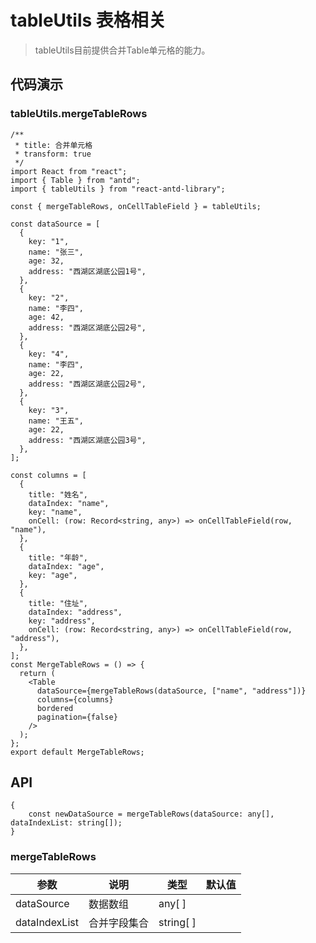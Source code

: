 # tableUtils 表格相关

> tableUtils目前提供合并Table单元格的能力。

## 代码演示

### tableUtils.mergeTableRows

```tsx
/**
 * title: 合并单元格
 * transform: true
 */
import React from "react";
import { Table } from "antd";
import { tableUtils } from "react-antd-library";

const { mergeTableRows, onCellTableField } = tableUtils;

const dataSource = [
  {
    key: "1",
    name: "张三",
    age: 32,
    address: "西湖区湖底公园1号",
  },
  {
    key: "2",
    name: "李四",
    age: 42,
    address: "西湖区湖底公园2号",
  },
  {
    key: "4",
    name: "李四",
    age: 22,
    address: "西湖区湖底公园2号",
  },
  {
    key: "3",
    name: "王五",
    age: 22,
    address: "西湖区湖底公园3号",
  },
];

const columns = [
  {
    title: "姓名",
    dataIndex: "name",
    key: "name",
    onCell: (row: Record<string, any>) => onCellTableField(row, "name"),
  },
  {
    title: "年龄",
    dataIndex: "age",
    key: "age",
  },
  {
    title: "住址",
    dataIndex: "address",
    key: "address",
    onCell: (row: Record<string, any>) => onCellTableField(row, "address"),
  },
];
const MergeTableRows = () => {
  return (
    <Table
      dataSource={mergeTableRows(dataSource, ["name", "address"])}
      columns={columns}
      bordered
      pagination={false}
    />
  );
};
export default MergeTableRows;
```

## API

```
{
    const newDataSource = mergeTableRows(dataSource: any[], dataIndexList: string[]);
}
```

### mergeTableRows

| 参数          | 说明                               | 类型                      | 默认值                                 |
| ------------- | ---------------------------------- | ------------------------- | -------------------------------------- |
| dataSource    | 数据数组                           | any[ ]                     |                                        |
| dataIndexList | 合并字段集合                       | string[ ]                  |                                        |

